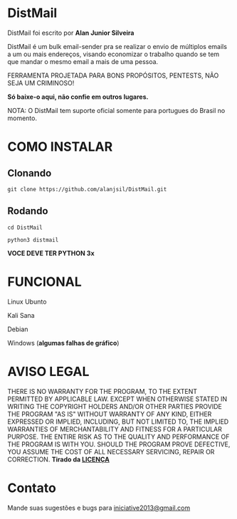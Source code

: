 # DistMail
DistMail foi escrito por **Alan Junior Silveira**

DistMail é um bulk email-sender pra se realizar o envio de múltiplos emails a um ou mais endereços, visando economizar o trabalho quando se tem que mandar o mesmo email a mais de uma pessoa.

FERRAMENTA PROJETADA PARA BONS PROPÓSITOS, PENTESTS, NÃO SEJA UM CRIMINOSO!

**Só baixe-o aqui, não confie em outros lugares.**

NOTA: O DistMail tem suporte oficial somente para portugues do Brasil no momento.

# COMO INSTALAR

## Clonando
```
git clone https://github.com/alanjsil/DistMail.git
```
## Rodando
```
cd DistMail

python3 distmail
```
**VOCE DEVE TER PYTHON 3x**

# FUNCIONAL
Linux Ubunto

Kali Sana

Debian

Windows (**algumas falhas de gráfico**)

# AVISO LEGAL

THERE IS NO WARRANTY FOR THE PROGRAM, TO THE EXTENT PERMITTED BY
APPLICABLE LAW.  EXCEPT WHEN OTHERWISE STATED IN WRITING THE COPYRIGHT
HOLDERS AND/OR OTHER PARTIES PROVIDE THE PROGRAM "AS IS" WITHOUT WARRANTY
OF ANY KIND, EITHER EXPRESSED OR IMPLIED, INCLUDING, BUT NOT LIMITED TO,
THE IMPLIED WARRANTIES OF MERCHANTABILITY AND FITNESS FOR A PARTICULAR
PURPOSE.  THE ENTIRE RISK AS TO THE QUALITY AND PERFORMANCE OF THE PROGRAM
IS WITH YOU.  SHOULD THE PROGRAM PROVE DEFECTIVE, YOU ASSUME THE COST OF
ALL NECESSARY SERVICING, REPAIR OR CORRECTION. **Tirado da [LICENÇA](LICENSE)**

# Contato

Mande suas sugestões e bugs para iniciative2013@gmail.com
